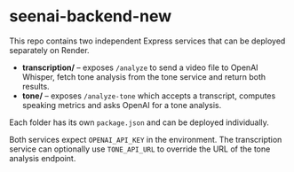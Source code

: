 # seenai-backend-new

This repo contains two independent Express services that can be deployed separately on Render.

- **transcription/** – exposes `/analyze` to send a video file to OpenAI Whisper, fetch tone analysis from the tone service and return both results.
- **tone/** – exposes `/analyze-tone` which accepts a transcript, computes speaking metrics and asks OpenAI for a tone analysis.

Each folder has its own `package.json` and can be deployed individually.

Both services expect `OPENAI_API_KEY` in the environment. The transcription
service can optionally use `TONE_API_URL` to override the URL of the tone
analysis endpoint.
